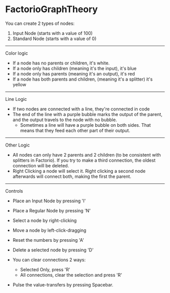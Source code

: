 # FactorioGraphTheory

You can create 2 types of nodes:

1. Input Node (starts with a value of 100)
2. Standard Node (starts with a value of 0)

___
Color logic

* If a node has no parents or children, it's white.
* If a node only has children (meaning it's the input), it's blue
* If a node only has parents (meaning it's an output), it's red
* If a node has both parents and children, (meaning it's a splitter) it's yellow

___
Line Logic

* If two nodes are connected with a line, they're connected in code
* The end of the line with a purple bubble marks the output of the parent, and the output travels to the node with no bubble.
  * Sometimes a line will have a purple bubble on both sides. That means that they feed each other part of their output.

___

Other Logic

* All nodes can only have 2 parents and 2 children (to be consistent with splitters in Factorio). If you try to make a third connection, the oldest connection will be deleted.
* Right Clicking a node will select it. Right clicking a second node afterwards will connect both, making the first the parent.

___

Controls

* Place an Input Node by pressing 'I'
* Place a Regular Node by pressing 'N'

* Select a node by right-clicking
* Move a node by left-click-dragging

* Reset the numbers by pressing 'A'
* Delete a selected node by pressing 'D'
* You can clear connections 2 ways:
  * Selected Only, press 'R'
  * All connections, clear the selection and press 'R'
* Pulse the value-transfers by pressing Spacebar.
